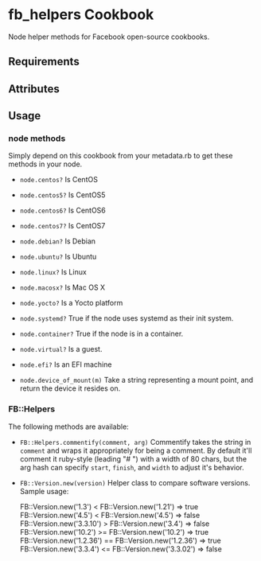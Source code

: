 fb_helpers Cookbook
===================
Node helper methods for Facebook open-source cookbooks.

Requirements
------------

Attributes
----------

Usage
-----
### node methods
Simply depend on this cookbook from your metadata.rb to get these methods in
your node.

* `node.centos?`
    Is CentOS

* `node.centos5?`
    Is CentOS5

* `node.centos6?`
    Is CentOS6

* `node.centos7?`
    Is CentOS7

* `node.debian?`
    Is Debian

* `node.ubuntu?`
    Is Ubuntu

* `node.linux?`
    Is Linux

* `node.macosx?`
    Is Mac OS X

* `node.yocto?`
    Is a Yocto platform

* `node.systemd?`
    True if the node uses systemd as their init system.

* `node.container?`
    True if the node is in a container.

* `node.virtual?`
    Is a guest.

* `node.efi?`
    Is an EFI machine

* `node.device_of_mount(m)`
   Take a string representing a mount point, and return the device it resides 
   on.

### FB::Helpers
The following methods are available:

*  `FB::Helpers.commentify(comment, arg)`
    Commentify takes the string in `comment` and wraps it appropriately
    for being a comment. By default it'll comment it ruby-style (leading "# ")
    with a width of 80 chars, but the arg hash can specify `start`, `finish`,
    and `width` to adjust it's behavior.
*  `FB::Version.new(version)`
   Helper class to compare software versions. Sample usage:

      FB::Version.new('1.3') < FB::Version.new('1.21')
      => true
      FB::Version.new('4.5') < FB::Version.new('4.5')
      => false
      FB::Version.new('3.3.10') > FB::Version.new('3.4')
      => false
      FB::Version.new('10.2') >= FB::Version.new('10.2')
      => true
      FB::Version.new('1.2.36') == FB::Version.new('1.2.36')
      => true
      FB::Version.new('3.3.4') <= FB::Version.new('3.3.02')
      => false
